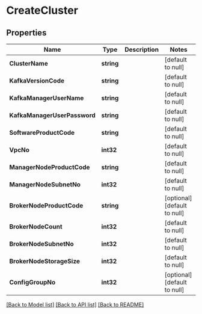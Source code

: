 # CreateCluster

## Properties
Name | Type | Description | Notes
------------ | ------------- | ------------- | -------------
**ClusterName** | **string** |  | [default to null]
**KafkaVersionCode** | **string** |  | [default to null]
**KafkaManagerUserName** | **string** |  | [default to null]
**KafkaManagerUserPassword** | **string** |  | [default to null]
**SoftwareProductCode** | **string** |  | [default to null]
**VpcNo** | **int32** |  | [default to null]
**ManagerNodeProductCode** | **string** |  | [default to null]
**ManagerNodeSubnetNo** | **int32** |  | [default to null]
**BrokerNodeProductCode** | **string** |  | [optional] [default to null]
**BrokerNodeCount** | **int32** |  | [default to null]
**BrokerNodeSubnetNo** | **int32** |  | [default to null]
**BrokerNodeStorageSize** | **int32** |  | [default to null]
**ConfigGroupNo** | **int32** |  | [optional] [default to null]

[[Back to Model list]](../README.md#documentation-for-models) [[Back to API list]](../README.md#documentation-for-api-endpoints) [[Back to README]](../README.md)


